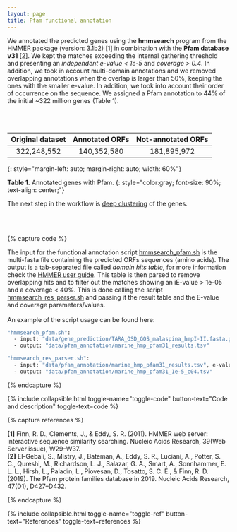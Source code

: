 ```yaml
---
layout: page
title: Pfam functional annotation
---
```



We annotated the predicted genes using the **hmmsearch** program from the HMMER package (version: 3.1b2) [1] in combination with the **Pfam database v31** [2]. We kept the matches exceeding the internal gathering threshold and presenting an *independent e-value < 1e-5* and *coverage > 0.4*. In addition, we took in account multi-domain annotations and we removed overlapping annotations when the overlap is larger than 50%, keeping the ones with the smaller e-value. In addition, we took into account their order of occurrence on the sequence. We assigned a Pfam annotation to 44% of the initial ~322 million genes (Table 1).

<br />
<br />


| Original dataset | Annotated ORFs | Not-annotated ORFs |
| :--------------: | :------------: | :----------------: |
|    322,248,552   |   140,352,580  |     181,895,972    |
{: style="margin-left: auto; margin-right: auto; width: 60%"}

**Table 1.** Annotated genes with Pfam. 
{: style="color:gray; font-size: 90%; text-align: center;"}  


 The next step in the workflow is [deep clustering](deep-clustering) of the genes. 

<br />
<br />

{% capture code %}

The input for the functional annotation script [hmmsearch_pfam.sh](scripts/Pfam_annotation/hmmsearch_pfam.sh) is the multi-fasta file containing the predicted ORFs sequences (amino acids). The output is a tab-separated file called _domain hits table_, for more information check the [HMMER user guide](http://eddylab.org/software/hmmer3/3.1b2/Userguide.pdf). This table is then parsed to remove overlapping hits and to filter out the matches showing an iE-value > 1e-05 and a coverage < 40%. This is done calling the script [hmmsearch_res_parser.sh](scripts/Pfam_annotation/hmmsearch_res_parser.sh) and passing it the result table and the E-value and coverage parameters/values.  
<br />
An example of the script usage can be found here:

```bash
"hmmsearch_pfam.sh":
  - input: "data/gene_prediction/TARA_OSD_GOS_malaspina_hmpI-II.fasta.gz"
  - output: "data/pfam_annotation/marine_hmp_pfam31_results.tsv"

"hmmsearch_res_parser.sh":
  - input: "data/pfam_annotation/marine_hmp_pfam31_results.tsv", e-value=1e-05, coverage=0.4
  - output: "data/pfam_annotation/marine_hmp_pfam31_1e-5_c04.tsv"

```

{% endcapture %}

{% include collapsible.html toggle-name="toggle-code" button-text="Code and description" toggle-text=code %}

{% capture references %}

**[1]**	Finn, R. D., Clements, J., & Eddy, S. R. (2011). HMMER web server: interactive sequence similarity searching. Nucleic Acids Research, 39(Web Server issue), W29–W37.  
**[2]** El-Gebali, S., Mistry, J., Bateman, A., Eddy, S. R., Luciani, A., Potter, S. C., Qureshi, M., Richardson, L. J., Salazar, G. A., Smart, A., Sonnhammer, E. L. L., Hirsh, L., Paladin, L., Piovesan, D., Tosatto, S. C. E., & Finn, R. D. (2019). The Pfam protein families database in 2019. Nucleic Acids Research, 47(D1), D427–D432.  

{% endcapture %}

<p></p>
{% include collapsible.html toggle-name="toggle-ref" button-text="References" toggle-text=references %}

